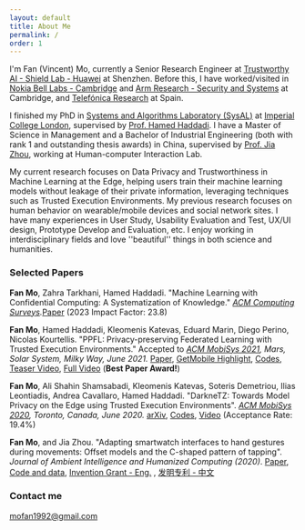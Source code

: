 ```yaml
---
layout: default
title: About Me
permalink: /
order: 1
---
```


I'm Fan (Vincent) Mo, currently a Senior Research Engineer at [Trustworthy AI - Shield Lab - Huawei](https://www.huawei.com/en/technology-insights) at Shenzhen. Before this, I have worked/visited in [Nokia Bell Labs - Cambridge](http://www.bell-labs.com/about/locations/cambridge-uk/#gref) and [Arm Research - Security and Systems](https://www.arm.com/resources/research) at Cambridge, and [Telefónica Research](https://www.telefonica.com/en/sustainability-innovation/innovation/telefonica-research/) at Spain.

I finished my PhD in [Systems and Algorithms Laboratory (SysAL)](https://www.imperial.ac.uk/systems-algorithms-design-lab/) at [Imperial College London](https://en.wikipedia.org/wiki/Imperial_College_London), supervised by [Prof. Hamed Haddadi](https://haddadi.github.io/). I have a Master of Science in Management and a Bachelor of Industrial Engineering (both with rank 1 and outstanding thesis awards) in China, supervised by [Prof. Jia Zhou](http://www.msre.cqu.edu.cn/info/1193/5393.htm), working at Human-computer Interaction Lab. 

My current research focuses on Data Privacy and Trustworthiness in Machine Learning at the Edge, helping users train their machine learning models without leakage of their private information, leveraging techniques such as Trusted Execution Environments. My previous research focuses on human behavior on wearable/mobile devices and social network sites. I have many experiences in User Study, Usability Evaluation and Test, UX/UI design, Prototype Develop and Evaluation, etc. I enjoy working in interdisciplinary fields and love ''beautiful'' things in both science and humanities.


### Selected Papers

**Fan Mo**, Zahra Tarkhani, Hamed Haddadi. "Machine Learning with Confidential Computing: A Systematization of Knowledge." *[ACM Computing Surveys](https://dl.acm.org/journal/csur).*[Paper](https://dl.acm.org/doi/10.1145/3670007) (2023 Impact Factor: 23.8)

**Fan Mo**, Hamed Haddadi, Kleomenis Katevas, Eduard Marin, Diego Perino, Nicolas Kourtellis. "PPFL: Privacy-preserving Federated Learning with Trusted Execution Environments." Accepted to *[ACM MobiSys 2021](https://www.sigmobile.org/mobisys/2021/), Mars, Solar System, Milky Way, June 2021.* [Paper](http://arxiv.org/abs/2104.14380), [GetMobile Highlight](https://dl.acm.org/doi/abs/10.1145/3529706.3529715), [Codes](https://github.com/mofanv/PPFL), [Teaser Video](https://www.youtube.com/watch?v=pBtsA0NGDzs), [Full Video](https://www.youtube.com/watch?v=r5yxjo5V1L8) (**Best Paper Award!**)

**Fan Mo**, Ali Shahin Shamsabadi, Kleomenis Katevas, Soteris Demetriou, Ilias Leontiadis, Andrea Cavallaro, Hamed Haddadi. "DarkneTZ: Towards Model Privacy on the Edge using Trusted Execution Environments". *[ACM MobiSys 2020](https://www.sigmobile.org/mobisys/2020/), Toronto, Canada, June 2020.* [arXiv](https://arxiv.org/abs/2004.05703), [Codes](https://github.com/mofanv/darknetp), [Video](https://www.youtube.com/watch?v=mEAlONq3MU4) (Acceptance Rate: 19.4%)

**Fan Mo**, and Jia Zhou. "Adapting smartwatch interfaces to hand gestures during movements: Offset models and the C-shaped pattern of tapping". *Journal of Ambient Intelligence and Humanized Computing (2020)*. [Paper](https://rdcu.be/b7Du5), [Code and data](https://github.com/mofanv/use-smartwatch-movement), [Invention Grant - Eng.](https://patents.google.com/patent/CN108446019B/en) , [发明专利 - 中文](https://patentimages.storage.googleapis.com/95/6a/8f/1fefc3e194b5a6/CN108446019B.pdf)



<!--### Scholarships/Awards

* 2019-2021 CSC-IC Scholarships
* 2019 [Imperial-TUM Global Fellows Programme: Cities of the Future](https://www.imperial.ac.uk/study/pg/graduate-school/global-fellows-programme/imperial-tum-global-fellows-programme/)
* 2018 Li-xin Tang Overseas Scholarships at Imperial College London (Both tuition fees and living costs are covered)
* 2017 Outstanding Graduate Thesis Award (Research on the interactive design of motion-adaptive for smartwatches)
* 2015 Outstanding Undergraduate Thesis Award
* 2012-2018 Many Student Scholarships (e.g. National Scholarship, Li-xin Tang Scholarship, etc.) multiple times. Thanks for their generous supports to the early age of my study.
-->

### Contact me

[mofan1992@gmail.com](mailto:mofan1992@gmail.com)
